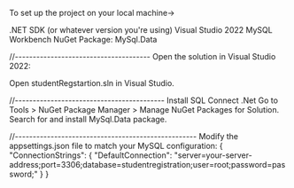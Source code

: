 To set up the project on your local machine->

.NET SDK (or whatever version you're using)
Visual Studio 2022
MySQL Workbench
NuGet Package: MySql.Data

//--------------------------------------
Open the solution in Visual Studio 2022:

Open studentRegstartion.sln in Visual Studio.

//------------------------------------------
Install SQL Connect .Net
Go to Tools > NuGet Package Manager > Manage NuGet Packages for Solution.
Search for and install MySql.Data package.

//---------------------------------------------------
Modify the appsettings.json file to match your MySQL configuration:
{
  "ConnectionStrings": {
    "DefaultConnection": "server=your-server-address;port=3306;database=studentregistration;user=root;password=password;"
  }
}

